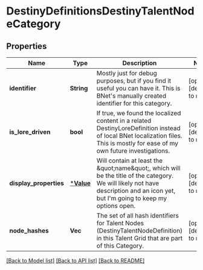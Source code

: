 # DestinyDefinitionsDestinyTalentNodeCategory

## Properties
Name | Type | Description | Notes
------------ | ------------- | ------------- | -------------
**identifier** | **String** | Mostly just for debug purposes, but if you find it useful you can have it. This is BNet&#39;s manually created identifier for this category. | [optional] [default to null]
**is_lore_driven** | **bool** | If true, we found the localized content in a related DestinyLoreDefinition instead of local BNet localization files. This is mostly for ease of my own future investigations. | [optional] [default to null]
**display_properties** | [***Value**](Value.md) | Will contain at least the \&quot;name\&quot;, which will be the title of the category. We will likely not have description and an icon yet, but I&#39;m going to keep my options open. | [optional] [default to null]
**node_hashes** | **Vec<i32>** | The set of all hash identifiers for Talent Nodes (DestinyTalentNodeDefinition) in this Talent Grid that are part of this Category. | [optional] [default to null]

[[Back to Model list]](../README.md#documentation-for-models) [[Back to API list]](../README.md#documentation-for-api-endpoints) [[Back to README]](../README.md)


